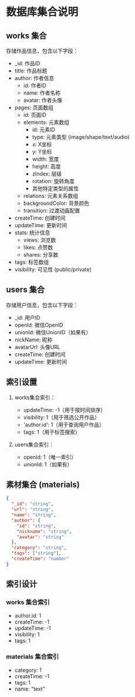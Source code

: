 # 数据库集合说明

## works 集合
存储作品信息，包含以下字段：
- _id: 作品ID
- title: 作品标题
- author: 作者信息
  - id: 作者ID
  - name: 作者名称
  - avatar: 作者头像
- pages: 页面数组
  - id: 页面ID
  - elements: 元素数组
    - id: 元素ID
    - type: 元素类型 (image/shape/text/audio)
    - x: X坐标
    - y: Y坐标
    - width: 宽度
    - height: 高度
    - zIndex: 层级
    - rotation: 旋转角度
    - 其他特定类型的属性
  - relations: 元素关系数组
  - backgroundColor: 背景颜色
  - transition: 过渡动画配置
- createTime: 创建时间
- updateTime: 更新时间
- stats: 统计信息
  - views: 浏览数
  - likes: 点赞数
  - shares: 分享数
- tags: 标签数组
- visibility: 可见性 (public/private)

## users 集合
存储用户信息，包含以下字段：
- _id: 用户ID
- openId: 微信OpenID
- unionId: 微信UnionID（如果有）
- nickName: 昵称
- avatarUrl: 头像URL
- createTime: 创建时间
- updateTime: 更新时间

## 索引设置
1. works集合索引：
   - updateTime: -1（用于按时间排序）
   - visibility: 1（用于筛选公开作品）
   - 'author.id': 1（用于查询用户作品）
   - tags: 1（用于标签搜索）

2. users集合索引：
   - openId: 1（唯一索引）
   - unionId: 1（如果有）

## 素材集合 (materials)

```json
{
  "_id": "string",
  "url": "string",
  "name": "string",
  "author": {
    "id": "string",
    "nickname": "string",
    "avatar": "string"
  },
  "category": "string",
  "tags": ["string"],
  "createTime": "number"
}
```

## 索引设计

### works 集合索引
- author.id: 1
- createTime: -1
- updateTime: -1
- visibility: 1
- tags: 1

### materials 集合索引
- category: 1
- createTime: -1
- tags: 1
- name: "text" 